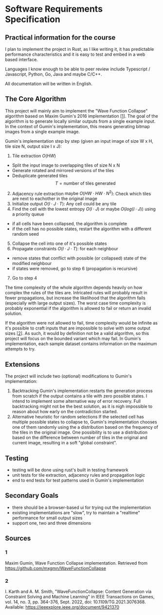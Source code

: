 # Software Requirements Specification

## Practical information for the course

I plan to implement the project in Rust, as I like writing it, it has predictable performance characteristics and it is easy to test and embed in a web based interface.

Languages I know enough to be able to peer review include Typescript / Javascript, Python, Go, Java and maybe C/C++.

All documentation will be written in English.

## The Core Algorithm

This project will mainly aim to implement the "Wave Function Collapse" algorithm based on Maxim Gumin's 2016 implementation [[1](#1)]. The goal of the algorithm is to generate locally similar outputs from a single example input. In the context of Gumin's implementation, this means generating bitmap images from a single example image.

Gumin's implementation step by step (given an input image of size W x H, tile size N, output size I x J):

1. Tile extraction $O(HW)$

- Split the input image to overlapping tiles of size N x N
- Generate rotated and mirrored versions of the tiles
- Deduplicate generated tiles
  $$T = \text{number of tiles generated}$$

2. Adjacency rule extraction $\text{maybe } O(HW \cdot HW \cdot N^2)$: Check which tiles are next to eachother in the original image
3. Initialize output $O(I \cdot J \cdot T)$: Any cell could be any tile
4. Find the cell with the lowest entropy $O(I \cdot J) \text{ or maybe } O(log (I \cdot J)) \text{ using a priority queue}$

- if all cells have been collapsed, the algorithm is complete
- if the cell has no possible states, restart the algorithm with a different random seed

5. Collapse the cell into one of it's possible states
6. Propagate constraints $O(I \cdot J \cdot T)$: for each neighbour

- remove states that conflict with possible (or collapsed) state of the modified neighbour
- if states were removed, go to step 6 (propagation is recursive)

7. Go to step 4

The time complexity of the whole algorithm depends heavily on how complex the rules of the tiles are. Intricated rules will probably result in fewer propagations, but increase the likelihood that the algorithm fails (especially with large output sizes). The worst case time complexity is probably exponential if the algorithm is allowed to fail or return an invalid solution.

If the algorithm were not allowed to fail, time complexity would be infinite as it's possible to craft inputs that are impossible to solve with some output sizes [[2](#2)]. As such, it would by definition not be a valid algorithm, so this project will focus on the bounded variant which may fail. In Gumin's implementation, each sample dataset contains information on the maximum attempts to try.

## Extensions

The project will include two (optional) modifications to Gumin's implementation:

1. Backtracking
   Gumin's implementation restarts the generation process from scratch if the output contains a tile with zero possible states. I intend to implement some alternative way of error recovery. Full backtracking might not be the best solution, as it is nigh impossible to reason about how early on the contradiction started.
2. Alternative heuristic for random selections
   If the selected cell has multiple possible states to collapse to, Gumin's implementation chooses one of them randomly using the a distribution based on the frequency of the tiles in the original image. One possibility is to use a distribution based on the difference between number of tiles in the original and current image, resulting in a soft "global constraint".

## Testing

- testing will be done using rust's built in testing framework
- unit tests for tile extraction, adjacency rules and propagation logic
- end to end tests for test patterns used in Gumin's implementation

## Secondary Goals

- there should be a browser-based ui for trying out the implementation
- existing implementations are "slow", try to maintain a "realtime" performance for small output sizes
- support one, two and three dimensions

## Sources

### 1

Maxim Gumin, Wave Function Collapse implementation. Retrieved from https://github.com/mxgmn/WaveFunctionCollapse

### 2

I. Karth and A. M. Smith, "WaveFunctionCollapse: Content Generation via Constraint Solving and Machine Learning" in IEEE Transactions on Games, vol. 14, no. 3, pp. 364-376, Sept. 2022, doi: 10.1109/TG.2021.3076368. Available: https://ieeexplore.ieee.org/document/9421370
